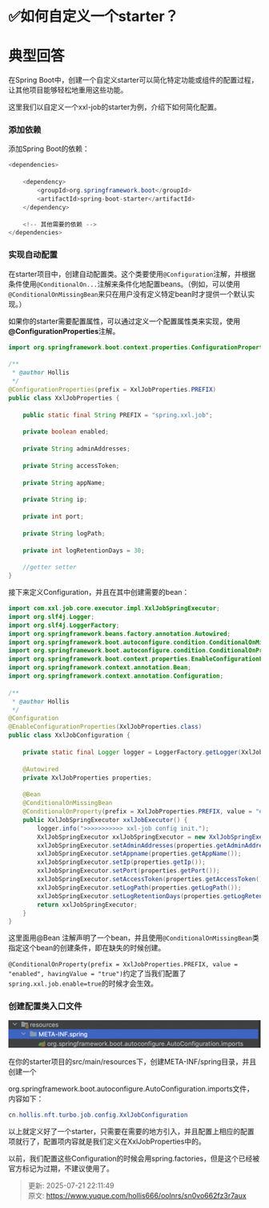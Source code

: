 # ✅如何自定义一个starter？

# 典型回答


在Spring Boot中，创建一个自定义starter可以简化特定功能或组件的配置过程，让其他项目能够轻松地重用这些功能。



这里我们以自定义一个xxl-job的starter为例，介绍下如何简化配置。



### 添加依赖


添加Spring Boot的依赖：

```java
<dependencies>

    <dependency>
        <groupId>org.springframework.boot</groupId>
        <artifactId>spring-boot-starter</artifactId>
    </dependency>
    
    <!-- 其他需要的依赖 -->
</dependencies>

```



### 实现自动配置


在starter项目中，创建自动配置类。这个类要使用`@Configuration`注解，并根据条件使用`@ConditionalOn...`注解来条件化地配置beans。（例如，可以使用`@ConditionalOnMissingBean`来只在用户没有定义特定bean时才提供一个默认实现。）



<font style="color:rgb(13, 13, 13);">如果你的starter需要配置属性，可以通过定义一个配置属性类来实现，使用</font>**@ConfigurationProperties**<font style="color:rgb(13, 13, 13);">注解。</font>

<font style="color:rgb(13, 13, 13);"></font>

```java
import org.springframework.boot.context.properties.ConfigurationProperties;

/**
 * @author Hollis
 */
@ConfigurationProperties(prefix = XxlJobProperties.PREFIX)
public class XxlJobProperties {

    public static final String PREFIX = "spring.xxl.job";

    private boolean enabled;

    private String adminAddresses;

    private String accessToken;

    private String appName;

    private String ip;

    private int port;

    private String logPath;

    private int logRetentionDays = 30;

    //getter setter
}

```



接下来定义Configuration，并且在其中创建需要的bean：



```java
import com.xxl.job.core.executor.impl.XxlJobSpringExecutor;
import org.slf4j.Logger;
import org.slf4j.LoggerFactory;
import org.springframework.beans.factory.annotation.Autowired;
import org.springframework.boot.autoconfigure.condition.ConditionalOnMissingBean;
import org.springframework.boot.autoconfigure.condition.ConditionalOnProperty;
import org.springframework.boot.context.properties.EnableConfigurationProperties;
import org.springframework.context.annotation.Bean;
import org.springframework.context.annotation.Configuration;

/**
 * @author Hollis
 */
@Configuration
@EnableConfigurationProperties(XxlJobProperties.class)
public class XxlJobConfiguration {

    private static final Logger logger = LoggerFactory.getLogger(XxlJobConfiguration.class);

    @Autowired
    private XxlJobProperties properties;

    @Bean
    @ConditionalOnMissingBean
    @ConditionalOnProperty(prefix = XxlJobProperties.PREFIX, value = "enabled", havingValue = "true")
    public XxlJobSpringExecutor xxlJobExecutor() {
        logger.info(">>>>>>>>>>> xxl-job config init.");
        XxlJobSpringExecutor xxlJobSpringExecutor = new XxlJobSpringExecutor();
        xxlJobSpringExecutor.setAdminAddresses(properties.getAdminAddresses());
        xxlJobSpringExecutor.setAppname(properties.getAppName());
        xxlJobSpringExecutor.setIp(properties.getIp());
        xxlJobSpringExecutor.setPort(properties.getPort());
        xxlJobSpringExecutor.setAccessToken(properties.getAccessToken());
        xxlJobSpringExecutor.setLogPath(properties.getLogPath());
        xxlJobSpringExecutor.setLogRetentionDays(properties.getLogRetentionDays());
        return xxlJobSpringExecutor;
    }
}

```



这里面用@Bean 注解声明了一个bean，并且使用`@ConditionalOnMissingBean`类指定这个bean的创建条件，即在缺失的时候创建。



`@ConditionalOnProperty(prefix = XxlJobProperties.PREFIX, value = "enabled", havingValue = "true")`约定了当我们配置了`spring.xxl.job.enable=true`的时候才会生效。



### 创建配置类入口文件


![1708752264849-bac41842-2d0c-4e60-a91e-7c2e3b32d744.png](./img/6sbZzdbGghG9XVgw/1708752264849-bac41842-2d0c-4e60-a91e-7c2e3b32d744-383158.png)

在你的starter项目的src/main/resources下，创建META-INF/spring目录，并且创建一个

org.springframework.boot.autoconfigure.AutoConfiguration.imports文件，内容如下：



```java
cn.hollis.nft.turbo.job.config.XxlJobConfiguration
```



以上就定义好了一个starter，只需要在需要的地方引入，并且配置上相应的配置项就行了，配置项内容就是我们定义在XxlJobProperties中的。



以前，我们配置这些Configuration的时候会用spring.factories，但是这个已经被官方标记为过期，不建议使用了。















> 更新: 2025-07-21 22:11:49  
> 原文: <https://www.yuque.com/hollis666/oolnrs/sn0vo662fz3r7aux>